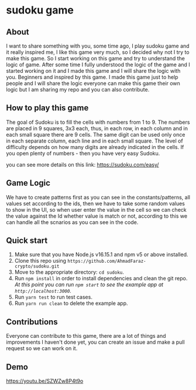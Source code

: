 # sudoku game

## About

I want to share something with you, some time ago, I play sudoku game and it really inspired me, I like this game very much, so I decided why not I try to make this game. So I start working on this game and try to understand the logic of game. After some time I fully understood the logic of the game and I started working on it and I made this game and I will share the logic with you. Beginners and inspired by this game. I made this game just to help people and I will share the logic everyone can make this game their own logic but I am sharing my repo and you can also contribute.

## How to play this game

The goal of Sudoku is to fill the cells with numbers from 1 to 9. The numbers are placed in 9 squares, 3x3 each, thus, in each row, in each column and in each small square there are 9 cells. The same digit can be used only once in each separate column, each line and in each small square. The level of difficulty depends on how many digits are already indicated in the cells. If you open plenty of numbers - then you have very easy Sudoku.

you can see more details on this link: https://sudoku.com/easy/

## Game Logic

We have to create patterns first as you can see in the constants/patterns, all values set according to the ids, then we have to take some random values to show in the UI, so when user enter the value in the cell so we can check the value against the Id whether value is match or not, according to this we can handle all the scnarios as you can see in the code.

## Quick start


1.  Make sure that you have Node.js v16.15.1 and npm v5 or above installed.
2.  Clone this repo using `https://github.com/AhmadFaraz-crypto/sudoku.git`
3.  Move to the appropriate directory: `cd sudoku`.<br />
4.  Run `npm install` in order to install dependencies and clean the git repo.<br />
    _At this point you can run `npm start` to see the example app at `http://localhost:3000`._
5.  Run `yarn test` to run test cases.
6.  Run `yarn run clean` to delete the example app.

## Contributions

Everyone can contribute to this game, there are a lot of things and improvements I haven't done yet, you can create an issue and make a pull request so we can work on it.

## Demo

https://youtu.be/SZWZw8P4t9o
